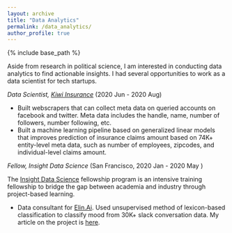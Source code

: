 ```yaml
---
layout: archive
title: "Data Analytics"
permalink: /data_analytics/
author_profile: true
---
```


{% include base_path %}

Aside from research in political science, I am interested in conducting data analytics to find actionable insights. I had several opportunities to work as a data scientist for tech startups.

*Data Scientist, [Kiwi Insurance](https://www.kiwiinsure.co/)* (2020 Jun - 2020 Aug)
- Built webscrapers that can collect meta data on queried accounts on facebook and twitter. Meta data includes the handle, name, number of followers, number following, etc.
- Built a machine learning pipeline based on generalized linear models that improves prediction of insurance claims amount based on 74K+ entity-level meta data, such as number of employees, zipcodes, and individual-level claims amount.

*Fellow, Insight Data Science* (San Francisco, 2020 Jan - 2020 May )

The [Insight Data Science](https://insightfellows.com/data-science) fellowship program is an intensive training fellowship to bridge the gap between academia and industry through project-based learning.

- Data consultant for [Elin.Ai](https://elin.ai/). Used unsupervised method of lexicon-based classification to classify mood from 30K+ slack conversation data. My article on the project is [here](/files/medium.md).

